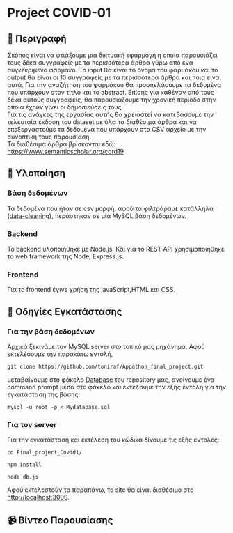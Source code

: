 # Project COVID-01
## :pill: Περιγραφή
Σκόπος είναι να φτιάξουμε μια δικτυακή εφαρμογή η οποία παρουσιάζει τους δέκα συγγραφείς με τα περισσότερα άρθρα γύρω από ένα συγκεκριμένο φάρμακο. To input θα είναι το όνομα του φαρμάκου και το output θα είναι οι 10 συγγραφείς με τα περισσότερα άρθρα και ποια είναι αυτά. Για την αναζήτηση του φαρμάκου θα προσπελάσουμε τα δεδομένα που υπάρχουν στον τίτλο και το abstract. Επίσης για καθέναν από τους δέκα αυτούς συγγραφείς, θα παρουσιάζουμε
την χρονική περίοδο στην οποία έχουν γίνει οι δημοσιεύσεις τους.\
Για τις ανάγκες της εργασίας αυτής θα χρειαστεί να κατεβάσουμε την τελευταία έκδοση του dataset με όλα τα διαθέσιμα άρθρα και να επεξεργαστούμε τα δεδομένα που υπάρχουν στο CSV αρχείο με την συνοπτική τους παρουσίαση.\
Τα διαθέσιμα άρθρα βρίσκονται εδώ: https://www.semanticscholar.org/cord19

 ## :flashlight: Υλοποίηση
 ### Βάση δεδομένων
 Τα δεδομένα που ήταν σε csv μορφή, αφού τα φιλτράραμε κατάλληλα ([data-cleaning](https://en.wikipedia.org/wiki/Data_cleansing#:~:text=Data%20cleansing%20or%20data%20cleaning,the%20dirty%20or%20coarse%20data.)), περάστηκαν σε μία MySQL βάση δεδομένων.

### Backend
Το backend υλοποιήθηκε με Node.js. Και για τo REST API χρησιμοποιήθηκε το web framework της Node, Express.js.

### Frontend
Για το frontend έγινε χρήση της javaScript,HTML και CSS.

## :wrench: Οδηγίες Εγκατάστασης
### Για την βάση δεδομένων
Αρχικά ξεκινάμε τον MySQL server στο τοπικό μας μηχάνημα. Αφού εκτελέσουμε την παρακάτω εντολή,
```
git clone https://github.com/toniraf/Appathon_final_project.git
```
μεταβαίνουμε στο φάκελο [Database](https://github.com/toniraf/Appathon_final_project/tree/master/Database) του repository μας, ανοίγουμε ένα command prompt μέσα στο φάκελο και εκτελούμε την εξής εντολή για την εγκατάσταση της βάσης:
```
mysql -u root -p < Mydatabase.sql
```
### Για τον server 
Για την εγκατάσταση και εκτέλεση του κώδικα δίνουμε τις εξής εντολές:
```
cd Final_project_Covid1/

npm install 

node db.js 
```
Aφού εκτελεστούν τα παραπάνω, το site θα είναι διαθέσιμο στο [http://localhost:3000](http://localhost:3000).

## :video_camera: Βίντεο Παρουσίασης


